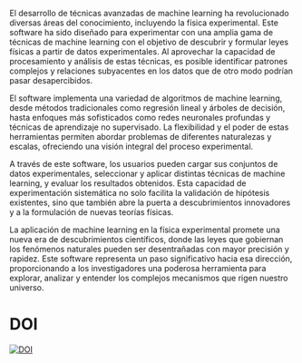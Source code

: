 El desarrollo de técnicas avanzadas de machine learning ha revolucionado diversas áreas del conocimiento, incluyendo la física experimental. Este software ha sido diseñado para experimentar con una amplia gama de técnicas de machine learning con el objetivo de descubrir y formular leyes físicas a partir de datos experimentales. Al aprovechar la capacidad de procesamiento y análisis de estas técnicas, es posible identificar patrones complejos y relaciones subyacentes en los datos que de otro modo podrían pasar desapercibidos.

El software implementa una variedad de algoritmos de machine learning, desde métodos tradicionales como regresión lineal y árboles de decisión, hasta enfoques más sofisticados como redes neuronales profundas y técnicas de aprendizaje no supervisado. La flexibilidad y el poder de estas herramientas permiten abordar problemas de diferentes naturalezas y escalas, ofreciendo una visión integral del proceso experimental.

A través de este software, los usuarios pueden cargar sus conjuntos de datos experimentales, seleccionar y aplicar distintas técnicas de machine learning, y evaluar los resultados obtenidos. Esta capacidad de experimentación sistemática no solo facilita la validación de hipótesis existentes, sino que también abre la puerta a descubrimientos innovadores y a la formulación de nuevas teorías físicas.

La aplicación de machine learning en la física experimental promete una nueva era de descubrimientos científicos, donde las leyes que gobiernan los fenómenos naturales pueden ser desentrañadas con mayor precisión y rapidez. Este software representa un paso significativo hacia esa dirección, proporcionando a los investigadores una poderosa herramienta para explorar, analizar y entender los complejos mecanismos que rigen nuestro universo.

# DOI
[![DOI](https://zenodo.org/badge/DOI/10.5281/zenodo.12729378.svg)](https://doi.org/10.5281/zenodo.12729378)

